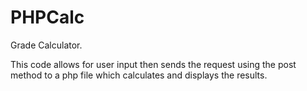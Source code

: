 # PHPCalc
Grade Calculator.

This code allows for user input then sends the request using the post method to a php file which calculates and displays the results.
